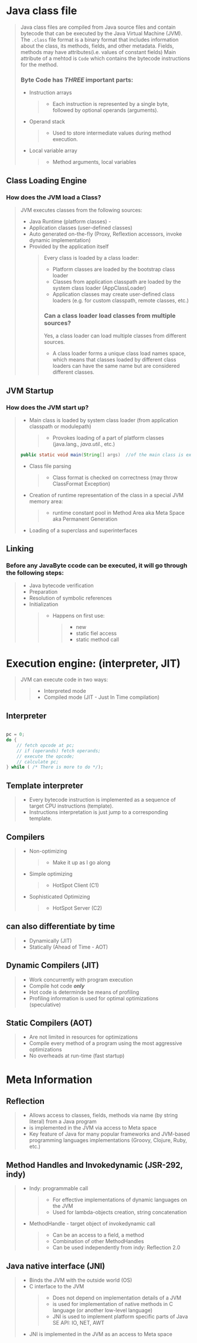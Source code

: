 # Java class file

> Java class files are compiled from Java source files and contain bytecode that can be executed by the Java Virtual Machine (JVM). The `.class` file format is a binary format that includes information about the class, its methods, fields, and other metadata.
> Fields, methods may have attributes(i.e. values of constant fields)
> Main attribute of a mehtod is `Code` which contains the bytecode instructions for the method.
>
> ### Byte Code has **_THREE_** important parts:
>
> - Instruction arrays
>   > - Each instruction is represented by a single byte, followed by optional operands (arguments).
> - Operand stack
>   > - Used to store intermediate values during method execution.
> - Local variable array
>   > - Method arguments, local variables

## Class Loading Engine

### How does the JVM load a Class?

> JVM executes classes from the following sources:
>
> - Java Runtime (platform classes) -
> - Application classes (user-defined classes)
> - Auto generated on-the-fly (Proxy, Reflextion accessors, invoke dynamic implementation)
> - Provided by the application itself
>   > Every class is loaded by a class loader:
>   >
>   > - Platform classes are loaded by the bootstrap class loader
>   > - Classes from application classpath are loaded by the system class loader (AppClassLoader)
>   > - Application classes may create user-defined class loaders (e.g. for custom classpath, remote classes, etc.)
>   >
>   > ### Can a class loader load classes from multiple sources?
>   >
>   > Yes, a class loader can load multiple classes from different sources.
>   >
>   > - A class loader forms a unique class load names space, which means that classes loaded by different class loaders can have the same name but are considered different classes.

## JVM Startup

### How does the JVM start up?

> - Main class is loaded by system class loader (from application classpath or modulepath)
>   > - Provokes loading of a part of platform classes (java.lang._, java.util._, etc.)
>
> ```java
> public static void main(String[] args)  //of the main class is executed
> ```
>
> - Class file parsing
>   > - Class format is checked on correctness (may throw ClassFormat Exception)
> - Creation of runtime representation of the class in a special JVM memory area:
>   > - runtime constant pool in Method Area aka Meta Space aka Permanent Generation
> - Loading of a superclass and superinterfaces

## Linking

### Before any JavaByte ccode can be executed, it will go through the following steps:

> - Java bytecode verification
> - Preparation
> - Resolution of symbolic references
> - Initialization
>   > - Happens on first use:
>   >   > - new
>   >   > - static fiel access
>   >   > - static method call

# Execution engine: (interpreter, JIT)

> JVM can execute code in two ways:
>
> > - Interpreted mode
> > - Compiled mode (JIT - Just In Time compilation)

## Interpreter

```java

pc = 0;
do {
    // fetch opcode at pc;
    // if (operands) fetch operands;
    // execute the opcode;
    // calculate pc;
} while ( /* There is more to do */);
```

## Template interpreter

> - Every bytecode instruction is implemented as a sequence of target CPU instructions (template).
> - Instructions interpretation is just jump to a corresponding template.

## Compilers

> - Non-optimizing
>   > - Make it up as I go along
> - Simple optimizing
>   > - HotSpot Client (C1)
> - Sophisticated Optimizing
>   > - HotSpot Server (C2)

## can also differentiate by time

> - Dynamically (JIT)
> - Statically (Ahead of Time - AOT)

## Dynamic Compilers (JIT)

> - Work concurrently with program execution
> - Compile hot code **_only_**
> - Hot code is determinde be means of profiling
> - Profiling information is used for optimal optimizations (speculative)

## Static Compilers (AOT)

> - Are not limited in resources for optimizations
> - Compile every method of a program using the most aggressive optimizations
> - No overheads at run-time (fast startup)

# Meta Information

## Reflection

> - Allows access to classes, fields, methods via name (by string literal) from a Java program
> - is implemented in the JVM via access to Meta space
> - Key feature of Java for many popular frameworks and JVM-based programming languages implementations (Groovy, Clojure, Ruby, etc.)

## Method Handles and Invokedynamic (JSR-292, indy)

> - Indy: programmable call
>   > - For effective implementations of dynamic languages on the JVM
>   > - Used for lambda-objects creation, string concatenation
> - MethodHandle - target object of invokedynamic call
>   > - Can be an access to a field, a method
>   > - Combination of other MethodHandles
>   > - Can be used independently from indy: Reflection 2.0

## Java native interface (JNI)

> - Binds the JVM with the outside world (OS)
> - C interface to the JVM
>   > - Does not depend on implementation details of a JVM
>   > - is used for implementation of native methods in C language (or another low-level language)
>   > - JNI is used to implement platform specific parts of Java SE API: IO, NET, AWT
> - JNI is implemented in the JVM as an access to Meta space
